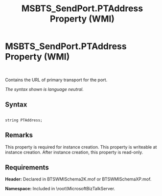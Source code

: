 ﻿---
title: MSBTS_SendPort.PTAddress Property (WMI)
TOCTitle: MSBTS_SendPort.PTAddress Property (WMI)
ms:assetid: 2b2c9371-d426-4c84-9341-03b36979e56d
ms:mtpsurl: https://msdn.microsoft.com/en-us/library/Aa559355(v=BTS.80)
ms:contentKeyID: 51526958
ms.date: 08/30/2017
mtps_version: v=BTS.80
---

# MSBTS\_SendPort.PTAddress Property (WMI)

 

Contains the URL of primary transport for the port.

*The syntax shown is language neutral.*

## Syntax

``` 
  
string PTAddress;  
```

## Remarks

This property is required for instance creation. This property is writeable at instance creation. After instance creation, this property is read-only.

## Requirements

**Header:** Declared in BTSWMISchema2K.mof or BTSWMISchemaXP.mof.

**Namespace:** Included in \\root\\MicrosoftBizTalkServer.

